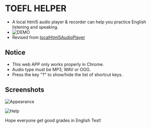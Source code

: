 TOEFL HELPER
=====================

* A local html5 audio player & recorder can help you practice English listening and speaking.
* ![DEMO](https://pekdz.github.io/TOEFL-Helper/)
* Revised from [localHtml5AudioPlayer](https://github.com/599316527/localHtml5AudioPlayer)

## Notice

* This web APP only works properly in Chrome.
* Audio type must be MP3, WAV or OGG.
* Press the key "?" to show/hide the list of shortcut keys.

## Screenshots

![Appearance](https://github.com/Pekdz/TOEFL-Helper/blob/master/Screenshot/TOEFL%20Helper.png)

![Help](https://github.com/Pekdz/TOEFL-Helper/blob/master/Screenshot/Help.png)

Hope everyone get good grades in English Test!
